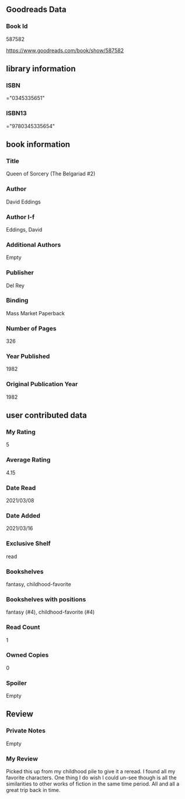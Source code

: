 <!-- This template shows how to bulk convert all columns of data into one markdown file -->
<!-- caveat: substitution key matches column headers from default export. You will get a KeyError if there's a mismatch -->

## Goodreads Data

### Book Id 

587582

https://www.goodreads.com/book/show/587582

## library information

### ISBN 
="0345335651"

### ISBN13 
="9780345335654"

## book information

### Title
Queen of Sorcery (The Belgariad #2)

### Author 
David Eddings

### Author l-f 
Eddings, David

### Additional Authors
Empty

### Publisher 
Del Rey

### Binding
Mass Market Paperback

### Number of Pages
326

### Year Published
1982

### Original Publication Year 
1982

## user contributed data

### My Rating
5

### Average Rating
4.15

### Date Read
2021/03/08

### Date Added
2021/03/16

### Exclusive Shelf
read

### Bookshelves
fantasy, childhood-favorite

### Bookshelves with positions
fantasy (#4), childhood-favorite (#4)

### Read Count
1

### Owned Copies
0

### Spoiler 
Empty

## Review

### Private Notes
Empty

### My Review
Picked this up from my childhood pile to give it a reread. I found all my favorite characters. One thing I do wish I could un-see though is all the similarities to other works of fiction in the same time period. All and all a great trip back in time.